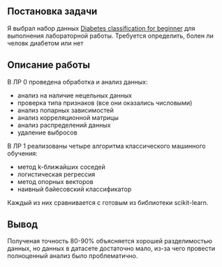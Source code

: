 ## Постановка задачи

Я выбрал набор данных [Diabetes classification for beginner](https://www.kaggle.com/datasets/houcembenmansour/predict-diabetes-based-on-diagnostic-measures) для выполнения лабораторной работы. Требуется определить, болен ли человк диабетом или нет

## Описание работы

В ЛР 0 проведена обработка и анализ данных:

* анализ на наличие нецельных данных
* проверка типа признаков (все они оказались числовыми)
* анализ попарных зависимостей
* анализ корреляционной матрицы
* анализ распределений данных
* удаление выбросов

В ЛР 1 реализованы четыре алгоритма классического машинного обучения:

* метод k-ближайших соседей
* логистическая регрессия
* метод опорных векторов
* наивный байесовский классификатор

Каждый из них сравнивается с готовым из библиотеки scikit-learn.

## Вывод

Полученая точность 80-90% объясняется хорошей разделимостью данных, но данных в датасете достаточно мало, из-за чего провести полноценный анализ было проблематично.
